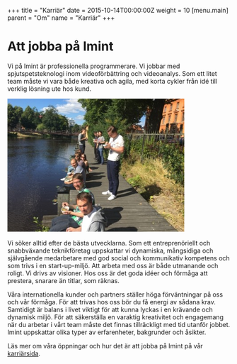 +++
title = "Karriär"
date = 2015-10-14T00:00:00Z
weight = 10
[menu.main]
parent = "Om"
name = "Karriär"
+++
# Att jobba på Imint

Vi på Imint är professionella programmerare. Vi jobbar med spjutspetsteknologi inom videoförbättring och videoanalys. Som ett litet team måste vi vara både kreativa och agila, med korta cykler från idé till verklig lösning ute hos kund.

![bryggan](/om/karriar/bryggan2.jpg)

Vi söker alltid efter de bästa utvecklarna. Som ett entreprenöriellt och snabbväxande teknikföretag uppskattar vi dynamiska, mångsidiga och självgående medarbetare med god social och kommunikativ kompetens och som trivs i en start-up-miljö. Att arbeta med oss är både utmanande och roligt. Vi drivs av visioner. Hos oss är det goda idéer och förmåga att prestera, snarare än titlar, som räknas.

Våra internationella kunder och partners ställer höga förväntningar på oss och vår förmåga. För att trivas hos oss bör du få energi av sådana krav. Samtidigt är balans i livet viktigt för att kunna lyckas i en krävande och dynamisk miljö. För att säkerställa en varaktig kreativitet och engagemang när du arbetar i vårt team måste det finnas tillräckligt med tid utanför jobbet. Imint uppskattar olika typer av erfarenheter, bakgrunder och åsikter.

Läs mer om våra öppningar och hur det är att jobba på Imint på vår [karriärsida](http://vidhance.com/career).
